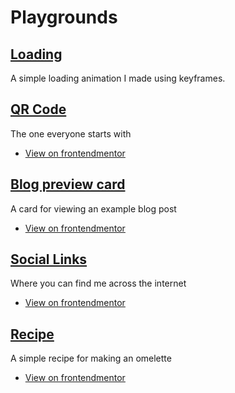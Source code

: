 # Playgrounds

## [Loading](https://plagrounds.sambot.dev/loading/)
A simple loading animation I made using keyframes.

## [QR Code](https://playgrounds.sambot.dev/QR-code/)
The one everyone starts with
- [View on frontendmentor](https://www.frontendmentor.io/challenges/qr-code-component-iux_sIO_H/hub)

## [Blog preview card](https://playgrounds.sambot.dev/blog-card)
A card for viewing an example blog post
- [View on frontendmentor](https://www.frontendmentor.io/challenges/blog-preview-card-ckPaj01IcS/hub)

## [Social Links](https://playgrounds.sambot.dev/social-links)
Where you can find me across the internet
- [View on frontendmentor](https://www.frontendmentor.io/solutions/social-links-profile-created-in-30-minutes-mostly-hGkduRaQeJ)

## [Recipe](https://playgrounds.sambot.dev/recipe)
A simple recipe for making an omelette
- [View on frontendmentor](https://www.frontendmentor.io/solutions/recipe-page-built-using-neovim-V2V3AzHUHA)
